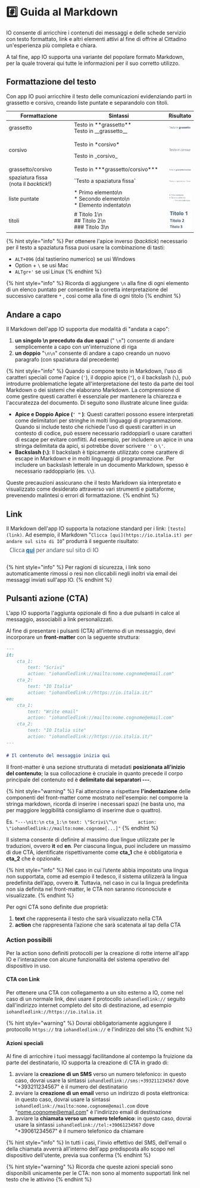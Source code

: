 # #️⃣ Guida al Markdown

IO consente di arricchire i contenuti dei messaggi e delle schede servizio con testo formattato, link e altri elementi attivi al fine di offrire al Cittadino un'esperienza più completa e chiara.

A tal fine, app IO supporta una variante del popolare formato Markdown, per la quale troverai qui tutte le informazioni per il suo corretto utilizzo.

## Formattazione del testo

Con app IO puoi arricchire il testo delle comunicazioni evidenziando parti in grassetto e corsivo, creando liste puntate e separandolo con titoli.

<table><thead><tr><th width="182">Formattazione</th><th width="272">Sintassi</th><th>Risultato</th></tr></thead><tbody><tr><td>grassetto</td><td>Testo in **grassetto**<br>Testo in __grassetto__</td><td><img src="../.gitbook/assets/image (25).png" alt="" data-size="original"></td></tr><tr><td>corsivo</td><td><p>Testo in *corsivo*</p><p>Testo in _corsivo_</p></td><td><img src="../.gitbook/assets/image (26).png" alt="" data-size="original"></td></tr><tr><td>grassetto/corsivo</td><td>Testo in ***grassetto/corsivo***</td><td><img src="../.gitbook/assets/image (27).png" alt="" data-size="original"></td></tr><tr><td>spaziatura fissa<br>(nota il <em>backtick</em>!)</td><td><strong>`</strong>Testo a spaziatura fissa<strong>`</strong></td><td><img src="../.gitbook/assets/image (29).png" alt="" data-size="original"></td></tr><tr><td>liste puntate</td><td>* Primo elemento\n<br>* Secondo elemento\n<br>  * Elemento indentato\n</td><td><img src="../.gitbook/assets/image (28).png" alt="" data-size="original"></td></tr><tr><td>titoli</td><td># Titolo 1\n<br>## Titolo 2\n<br>### Titolo 3\n</td><td><img src="../.gitbook/assets/image (30).png" alt="" data-size="original"></td></tr></tbody></table>

{% hint style="info" %}
Per ottenere l'apice inverso (_backtick_) necessario per il testo a spaziatura fissa puoi usare la combinazione di tasti:

* `ALT+096`  (dal tastierino numerico) se usi Windows
* Option + `\` se usi Mac
* `ALTgr+'` se usi Linux
{% endhint %}

{% hint style="info" %}
Ricorda di aggiungere `\n` alla fine di ogni elemento di un elenco puntato per consentire la corretta interpretazione del successivo carattere `*` , così come alla fine di ogni titolo
{% endhint %}

## Andare a capo

Il Markdown dell'app IO supporta due modalità di "andata a capo":

1. **un singolo \n preceduto da due spazi** ("  `\n`") consente di andare semplicemente a capo con un'interruzione di riga
2. **un doppio** "`\n\n`" consente di andare a capo creando un nuovo paragrafo (con spaziatura dal precedente)

{% hint style="info" %}
Quando si compone testo in Markdown, l'uso di caratteri speciali come l'apice (`'`), il doppio apice (`"`), o il backslash (`\`), può introdurre problematiche legate all'interpretazione del testo da parte dei tool Markdown o dei sistemi che elaborano Markdown. La comprensione di come gestire questi caratteri è essenziale per mantenere la chiarezza e l'accuratezza del documento. Di seguito sono illustrate alcune linee guida:

* **Apice e Doppio Apice (`' "` )**: Questi caratteri possono essere interpretati come delimitatori per stringhe in molti linguaggi di programmazione. Quando si include testo che richiede l'uso di questi caratteri in un contesto di codice, può essere necessario raddoppiarli o usare caratteri di escape per evitare conflitti. Ad esempio, per includere un apice in una stringa delimitata da apici, si potrebbe dover scrivere `''` o `\'`.
* **Backslash (`\`)**: Il backslash è tipicamente utilizzato come carattere di escape in Markdown e in molti linguaggi di programmazione. Per includere un backslash letterale in un documento Markdown, spesso è necessario raddoppiarlo (es. `\\`).&#x20;

Queste precauzioni assicurano che il testo Markdown sia interpretato e visualizzato come desiderato attraverso vari strumenti e piattaforme, prevenendo malintesi o errori di formattazione.
{% endhint %}

## Link

Il Markdown dell'app IO supporta la notazione standard per i link: `[testo](link)`. Ad esempio, il Markdown "`Clicca [qui](https://io.italia.it) per andare sul sito di IO`" produrrà il seguente risultato:\
<img src="../.gitbook/assets/image (31).png" alt="" data-size="original">

{% hint style="info" %}
Per ragioni di sicurezza, i link sono automaticamente rimossi o resi non cliccabili negli inoltri via email dei messaggi inviati sull'app IO.&#x20;
{% endhint %}

## Pulsanti azione (CTA)

L'app IO supporta l'aggiunta opzionale di fino a due pulsanti in calce al messaggio, associabili a link personalizzati.

Al fine di presentare i pulsanti (CTA) all’interno di un messaggio, devi incorporare un **front-matter** con la seguente struttura:

```markdown
---
it:
    cta_1: 
        text: "Scrivi"
        action: "iohandledlink://mailto:nome.cognome@email.com"
    cta_2: 
        text: "IO Italia"
        action: "iohandledlink://https://io.italia.it/"
en:
    cta_1: 
        text: "Write email"
        action: "iohandledlink://mailto:nome.cognome@email.com"
    cta_2: 
        text: "IO Italia site"
        action: "iohandledlink://https://io.italia.it/"
---

# Il contenuto del messaggio inizia qui
```

Il front-matter è una sezione strutturata di metadati **posizionata all’inizio del contenuto**; la sua collocazione è cruciale in quanto precede il corpo principale del contenuto ed è **delimitato dai separatori ---**.

{% hint style="warning" %}
Fai attenzione a rispettare **l'indentazione** delle componenti del front-matter come mostrato nell'esempio: nel comporre la stringa markdown, ricorda di inserire i necessari spazi (ne basta uno, ma per maggiore leggibilità consigliamo di inserirne due o quattro).

Es. `"---\nit:\n`    `cta_1:\n`        `text: \"Scrivi\"\n        action: \"iohandledlink://mailto:nome.cognome[...]"`
{% endhint %}

Il sistema consente di definire al massimo due lingue utilizzate per le traduzioni, ovvero **it** ed **en**. Per ciascuna lingua, puoi includere un massimo di due CTA, identificate rispettivamente come **cta\_1** che è obbligatoria e **cta\_2** che è opzionale.

{% hint style="info" %}
Nel caso in cui l’utente abbia impostato una lingua non supportata, come ad esempio il tedesco, il sistema utilizzerà la lingua predefinita dell’app, ovvero **it**. Tuttavia, nel caso in cui la lingua predefinita non sia definita nel front-matter, le CTA non saranno riconosciute e visualizzate.
{% endhint %}

Per ogni CTA sono definite due proprietà:

1. **text** che rappresenta il testo che sarà visualizzato nella CTA
2. **action** che rappresenta l’azione che sarà scatenata al tap della CTA

### Action possibili

Per la action sono definiti protocolli per la creazione di rotte interne all'app IO e l'interazione con alcune funzionalità del sistema operativo del dispositivo in uso.

#### CTA con Link

Per ottenere una CTA con collegamento a un sito esterno a IO, come nel caso di un normale link, devi usare il protocollo `iohandledlink://` seguito dall'indirizzo internet completo del sito di destinazione, ad esempio `iohandledlink://https://io.italia.it`&#x20;

{% hint style="warning" %}
Dovrai obbligatoriamente aggiungere il protocollo `https://` tra `iohandledlink://` e l'indirizzo del sito
{% endhint %}

#### Azioni speciali

Al fine di arricchire i tuoi messaggi facilitandone al contempo la fruizione da parte del destinatario, IO supporta la creazione di CTA in grado di:

1. avviare la **creazione di un SMS** verso un numero telefonico: in questo caso, dovrai usare la sintassi `iohandledlink://sms:+393211234567` dove "+393211234567" è il numero del destinatario
2. avviare la **creazione di un email** verso un indirizzo di posta elettronica: in questo caso, dovrai usare la sintassi `iohandledlink://mailto:nome.cognome@email.com` dove "nome.cognome@email.com" è l'indirizzo email di destinazione
3. avviare la **chiamata verso un numero telefonico**: in questo caso, dovrai usare la sintassi `iohandledlink://tel:+39061234567` dove "+39061234567" è il numero telefonico da chiamare

{% hint style="info" %}
In tutti i casi, l'invio effettivo del SMS, dell'email o della chiamata avverrà all'interno dell'app predisposta allo scopo nel dispositivo dell'utente, previa sua conferma
{% endhint %}

{% hint style="warning" %}
Ricorda che queste azioni speciali sono disponibili unicamente per le CTA: non sono al momento supportati link nel testo che le attivino
{% endhint %}

